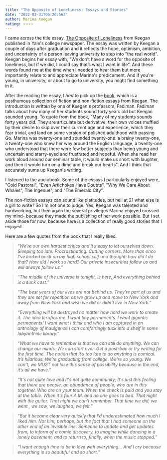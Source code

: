 ```yaml
---
title: "The Opposite of Loneliness: Essays and Stories"
date: "2022-03-31T06:20:56Z"
author: Marina Keegan
rating: ⭐⭐⭐⭐
---
```



I came across the title essay, <a href="https://yaledailynews.com/blog/2012/05/27/keegan-the-opposite-of-loneliness/">The Opposite of Loneliness</a> from Keegan published in Yale's college newspaper. The essay was written by Keegan a couple of days after graduation and it reflects the hope, optimism, ambition, and uncertainty of a person leaving university to step into "the real world". Keegan begins her essay with, "We don’t have a word for the opposite of loneliness, but if we did, I could say that’s what I want in life". And these words found me at the time when I needed to hear them but more importantly relate to and appreciate Marina's predicament. And if you're young, in university, or about to go to university, you might find something in it. 

After the reading the essay, I <i>had</i> to pick up the <a href="https://www.theoppositeofloneliness.com/">book</a>, which is a posthumous collection of fiction and non-fiction essays from Keegan. The introduction is written by one of Keegan's professors, Fadiman. Fadiman talks about how many of her students sound forty years old but Keegan sounded young. To quote from the book, "Many of my students sounds forty years old. They are articulate but derivative, their own voices muffled by their desire to skip over their current age and experience, which they fear trivial, and land on some version of polished adulthood with passing Go. Marina was twenty-one and sounded twenty-one: a brainy twenty-one, a twenty-one who knew her way around the English language, a twenty-one who understood that there were few better subjects than being young and uncertain and starry-eyed and frustrated and hopeful. When she read her work aloud around our seminar table, it would make us snort with laughter, and then it would turn on a dime and break our hearts". And I think that accurately sums up Keegan's writing.

I listened to the audiobook. Some of the essays I particularly enjoyed were, "Cold Pastoral", "Even Artichokes Have Doubts", "Why We Care About Whales", The Ingenue", and "The Emerald City". 

The non-fiction essays can sound like platitudes, but hell at 21 what else is a girl to write? So I'm not one to judge. Yes, Keegan was talented and hardworking, but then again the several privileges Marina enjoyed crossed my mind- because they made the publishing of her work possible. But I set aside those for now, because here is a collection of really good stories that I enjoyed. 

Here are a few quotes from the book that I really liked.
<i>
> “We’re our own hardest critics and it’s easy to let ourselves down. Sleeping too late. Procrastinating. Cutting corners. More than once I’ve looked back on my high school self and thought: how did I do that? How did I work so hard? Our private insecurities follow us and will always follow us.”

> “The middle of the universe is tonight, is here, And everything behind is a sunk cost.”

> “The best years of our lives are not behind us. They're part of us and they are set for repetition as we grow up and move to New York and away from New York and wish we did or didn't live in New York.”

> “Everything will be destroyed no matter how hard we work to create it. The idea terrifies me. I want tiny permanents. I want gigantic permanents! I want what I think and who I am captured in an anthology of indulgence I can comfortingly tuck into a shelf in some labyrinthine library.”

> “What we have to remember is that we can still do anything. We can change our minds. We can start over. Get a post-bac or try writing for the first time. The notion that it’s too late to do anything is comical. It’s hilarious. We’re graduating from college. We’re so young. We can’t, we MUST not lose this sense of possibility because in the end, it’s all we have.”

> “It's not quite love and it's not quite community; it's just this feeling that there are people, an abundance of people, who are in this together. Who are on your team. When the check is paid and you stay at the table. When it's four A.M. and no one goes to bed. That night with the guitar. That night we can't remember. That time we did, we went , we saw, we laughed, we felt.”

> “But it became clear very quickly that I'd underestimated how much I liked him. Not him, perhaps, but the fact that I had someone on the other end of an invisible line. Someone to update and get updates from, to inform of a comic discovery, to imagine while dancing in a lonely basement, and to return to, finally, when the music stopped.”

> “I want enough time to be in love with everything... And I cry because everything is so beautiful and so short.”
</i>